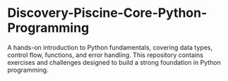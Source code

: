 # Discovery-Piscine-Core-Python-Programming
A hands-on introduction to Python fundamentals, covering data types, control flow, functions, and error handling. This repository contains exercises and challenges designed to build a strong foundation in Python programming.
